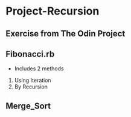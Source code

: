# Project-Recursion

## Exercise from The Odin Project

## Fibonacci.rb
- Includes 2 methods 
1. Using Iteration
2. By Recursion

## Merge_Sort